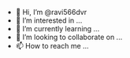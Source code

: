 - 👋 Hi, I’m @ravi566dvr
- 👀 I’m interested in ...
- 🌱 I’m currently learning ...
- 💞️ I’m looking to collaborate on ...
- 📫 How to reach me ...

<!---
ravi566dvr/ravi566dvr is a ✨ special ✨ repository because its `README.md` (this file) appears on your GitHub profile.
You can click the Preview link to take a look at your changes.
--->
